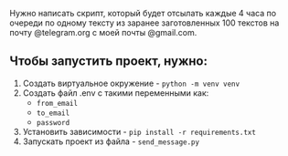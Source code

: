 Нужно написать скрипт, который будет отсылать каждые 4 часа по очереди по одному тексту из заранее заготовленных 100 текстов на почту @telegram.org с моей почты @gmail.com.

## Чтобы запустить проект, нужно:
1. Создать виртуальное окружение - `python -m venv venv`
2. Создать файл .env с такими переменными как:
   - `from_email`
   - `to_email`
   - `password`
3. Установить зависимости - `pip install -r requirements.txt`
4. Запускать проект из файла - `send_message.py`
